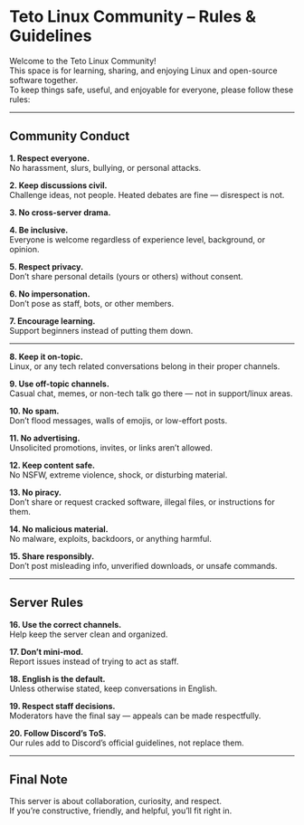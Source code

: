 # Teto Linux Community – Rules & Guidelines  

Welcome to the Teto Linux Community!  
This space is for learning, sharing, and enjoying Linux and open-source software together.  
To keep things safe, useful, and enjoyable for everyone, please follow these rules:  

---

## Community Conduct
**1. Respect everyone.**  
No harassment, slurs, bullying, or personal attacks.  

**2. Keep discussions civil.**  
Challenge ideas, not people. Heated debates are fine — disrespect is not.  

**3. No cross-server drama.**  

**4. Be inclusive.**  
Everyone is welcome regardless of experience level, background, or opinion.  

**5. Respect privacy.**  
Don’t share personal details (yours or others) without consent.  

**6. No impersonation.**  
Don’t pose as staff, bots, or other members.  

**7. Encourage learning.**  
Support beginners instead of putting them down.  

---


**8. Keep it on-topic.**  
Linux, or any tech related conversations belong in their proper channels.  

**9. Use off-topic channels.**  
Casual chat, memes, or non-tech talk go there — not in support/linux areas.  

**10. No spam.**  
Don’t flood messages, walls of emojis, or low-effort posts.  

**11. No advertising.**  
Unsolicited promotions, invites, or links aren’t allowed.  

**12. Keep content safe.**  
No NSFW, extreme violence, shock, or disturbing material.  

**13. No piracy.**  
Don’t share or request cracked software, illegal files, or instructions for them.  

**14. No malicious material.**  
No malware, exploits, backdoors, or anything harmful.  

**15. Share responsibly.**  
Don’t post misleading info, unverified downloads, or unsafe commands.  

---

## Server Rules
**16. Use the correct channels.**  
Help keep the server clean and organized.  

**17. Don’t mini-mod.**  
Report issues instead of trying to act as staff.  

**18. English is the default.**  
Unless otherwise stated, keep conversations in English.  

**19. Respect staff decisions.**  
Moderators have the final say — appeals can be made respectfully.  

**20. Follow Discord’s ToS.**  
Our rules add to Discord’s official guidelines, not replace them.  

---

## Final Note  
This server is about collaboration, curiosity, and respect.  
If you’re constructive, friendly, and helpful, you’ll fit right in.
